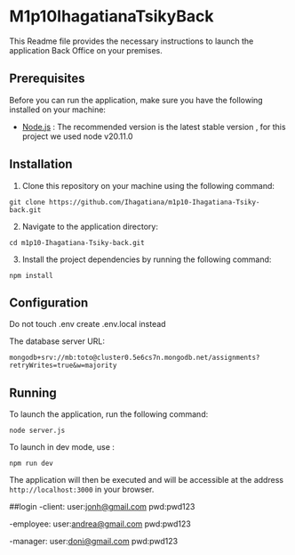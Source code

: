 # M1p10IhagatianaTsikyBack

This Readme file provides the necessary instructions to launch the application Back Office on your premises.

## Prerequisites

Before you can run the application, make sure you have the following installed on your machine:

- [Node.js](https://nodejs.org) : The recommended version is the latest stable version , for this project we used node v20.11.0

## Installation

1. Clone this repository on your machine using the following command:

```
git clone https://github.com/Ihagatiana/m1p10-Ihagatiana-Tsiky-back.git
```

2. Navigate to the application directory:

```
cd m1p10-Ihagatiana-Tsiky-back.git
```

3. Install the project dependencies by running the following command:

```
npm install
```


## Configuration


Do not touch .env create .env.local instead

The database server URL:

```
mongodb+srv://mb:toto@cluster0.5e6cs7n.mongodb.net/assignments?retryWrites=true&w=majority
```

## Running

To launch the application, run the following command:
```
node server.js
```

To launch in dev mode, use : 
```
npm run dev
```

The application will then be executed and will be accessible at the address `http://localhost:3000` in your browser.

##login
-client: 
    user:jonh@gmail.com
    pwd:pwd123

-employee: 
    user:andrea@gmail.com
    pwd:pwd123

-manager: 
    user:doni@gmail.com
    pwd:pwd123

